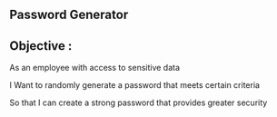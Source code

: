 ## Password Generator 

## Objective :
As an employee with access to sensitive data

I Want to randomly generate a password that meets certain criteria

So that I can create a strong password that provides greater security

